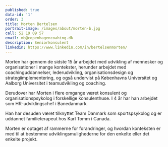 ```yaml
---
published: true
data-id: '1'
order: 3
title: Morten Bertelsen
portrait-image: /images/about/morten-b.jpg
call: 52 19 09 57
email: mb@copenhagencoahing.dk
description: Seniorkonsulent
linkedin: https://www.linkedin.com/in/bertelsenmorten/
---
```


Morten har gennem de sidste 15 år arbejdet med udvikling af mennesker og organisationer i mange kontekster, herunder arbejdet med coachinguddannelser, lederudvikling, organisationsdesign og strategiimplementering, og også undervist på Københavns Universitet og Aalborg Universitet i teamudvikling og coaching. 

Derudover har Morten i flere omgange været konsulent og organisationspsykolog i forskellige konsulenthuse. I 4 år har han arbejdet som HR-udviklingschef i Banedanmark. 

Han har desuden været tilknyttet Team Danmark som sportspsykolog og er uddannet familieterapeut hos Karl Tomm i Canada. 

Morten er optaget af rammerne for forandringer, og hvordan konteksten er med til at bestemme udviklingsmulighederne for den enkelte eller det enkelte projekt.

